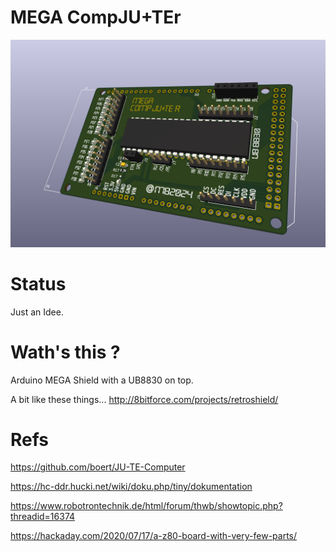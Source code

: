 # MEGA CompJU+TEr

![bild](./images/Aduino-JU+TE-R.png)

# Status

Just an Idee.

# Wath's this ?

Arduino MEGA Shield with a UB8830 on top.

A bit like these things... http://8bitforce.com/projects/retroshield/

# Refs

https://github.com/boert/JU-TE-Computer

https://hc-ddr.hucki.net/wiki/doku.php/tiny/dokumentation 

https://www.robotrontechnik.de/html/forum/thwb/showtopic.php?threadid=16374

https://hackaday.com/2020/07/17/a-z80-board-with-very-few-parts/
